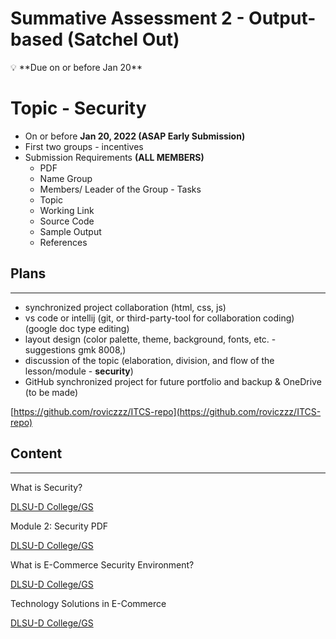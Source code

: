 # Summative Assessment 2 - Output-based (Satchel Out)

<aside>
💡 **Due on or before Jan 20**

</aside>

# Topic - Security

- On or before **Jan 20, 2022 (ASAP Early Submission)**
- First two groups - incentives
- Submission Requirements **(ALL MEMBERS)**
    - PDF
    - Name Group
    - Members/ Leader of the Group - Tasks
    - Topic
    - Working Link
    - Source Code
    - Sample Output
    - References

## Plans

---

- synchronized project collaboration (html, css, js)
- vs code or intellij (git, or third-party-tool for collaboration coding) (google doc type editing)
- layout design (color palette, theme, background, fonts, etc. - suggestions gmk 8008,)
- discussion of the topic (elaboration, division, and flow of the lesson/module - **security**)
- GitHub synchronized project for future portfolio and backup & OneDrive (to be made)

[https://github.com/roviczzz/ITCS-repo](https://github.com/roviczzz/ITCS-repo)

## Content

---

What is Security?

[DLSU-D College/GS](https://dlsud.edu20.org/student_lesson/show/3626016?lesson_id=16700819&section_id=65135808)

Module 2: Security PDF

[DLSU-D College/GS](https://dlsud.edu20.org/student_lesson/show/3626016?lesson_id=16700819&section_id=63321103)

What is E-Commerce Security Environment?

[DLSU-D College/GS](https://dlsud.edu20.org/student_lesson/show/3626016?lesson_id=16700819&section_id=65665595)

Technology Solutions in E-Commerce

[DLSU-D College/GS](https://dlsud.edu20.org/student_lesson/show/3626016?lesson_id=16700819&section_id=65666099)
